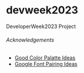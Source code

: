 # devweek2023
DeveloperWeek2023 Project


###### Acknowledgements
- [Good Color Palatte Ideas](https://www.shutterstock.com/blog/color-palettes-for-websites)
- [Google Font Pairing Ideas](https://www.pagecloud.com/blog/best-google-fonts-pairings)